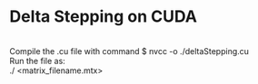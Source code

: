 # Delta Stepping on CUDA
\
Compile the .cu file with command $ nvcc -o <executable name> ./deltaStepping.cu\
Run the file as:\
./<executable name> <matrix_filename.mtx> <source vertex>

